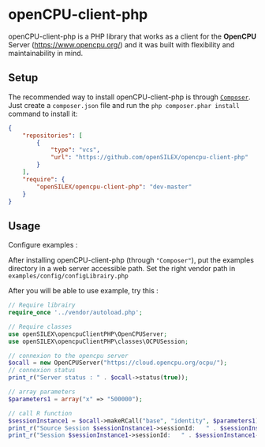 openCPU-client-php
=============

openCPU-client-php is a PHP library that works as a client for the **OpenCPU** Server (https://www.opencpu.org/) and it was built with flexibility and maintainability in mind.


Setup
-----

The recommended way to install openCPU-client-php is through  [`Composer`](http://getcomposer.org). Just create a ``composer.json`` file and run the ``php composer.phar install`` command to install it:
```json
{
    "repositories": [
        {
            "type": "vcs",
            "url": "https://github.com/openSILEX/opencpu-client-php"
        }
    ],
    "require": {
        "openSILEX/opencpu-client-php": "dev-master"
    }
}
```

Usage
-----

Configure examples : 

After installing openCPU-client-php (through ``"Composer"``), put the examples directory in a web server accessible path.
Set the right vendor path in ``examples/config/configLibrairy.php``

After you will be able to use example, try this :

```php
// Require librairy 
require_once '../vendor/autoload.php';

// Require classes 
use openSILEX\opencpuClientPHP\OpenCPUServer;
use openSILEX\opencpuClientPHP\classes\OCPUSession;

// connexion to the opencpu server
$ocall = new OpenCPUServer("https://cloud.opencpu.org/ocpu/");
// connexion status
print_r("Server status : " . $ocall->status(true));

// array parameters
$parameters1 = array("x" => "500000");

// call R function
$sessionInstance1 = $ocall->makeRCall("base", "identity", $parameters1);
print_r("Source Session $sessionInstance1->sessionId:   " . $sessionInstance1->getSource());
print_r("Session $sessionInstance1->sessionId:   " . $sessionInstance1->getObjects());



```
